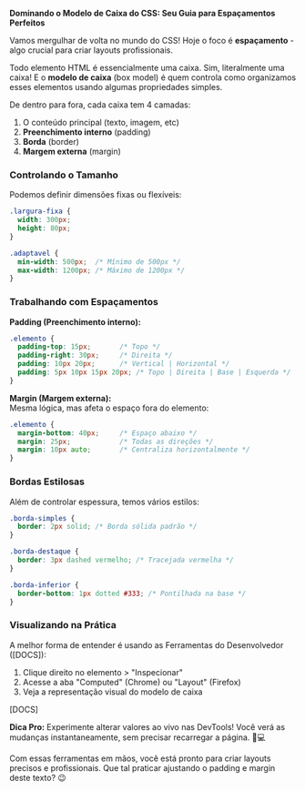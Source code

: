 

**Dominando o Modelo de Caixa do CSS: Seu Guia para Espaçamentos Perfeitos**  

Vamos mergulhar de volta no mundo do CSS! Hoje o foco é **espaçamento** - algo crucial para criar layouts profissionais.  

Todo elemento HTML é essencialmente uma caixa. Sim, literalmente uma caixa! E o **modelo de caixa** (box model) é quem controla como organizamos esses elementos usando algumas propriedades simples.  

De dentro para fora, cada caixa tem 4 camadas:  
1. O conteúdo principal (texto, imagem, etc)
2. **Preenchimento interno** (padding)
3. **Borda** (border)
4. **Margem externa** (margin)  

### Controlando o Tamanho  
Podemos definir dimensões fixas ou flexíveis:  
```css
.largura-fixa {
  width: 300px;
  height: 80px;
}

.adaptavel {
  min-width: 500px;  /* Mínimo de 500px */
  max-width: 1200px; /* Máximo de 1200px */
}
```

### Trabalhando com Espaçamentos  
**Padding (Preenchimento interno):**  
```css
.elemento {
  padding-top: 15px;       /* Topo */
  padding-right: 30px;     /* Direita */
  padding: 10px 20px;      /* Vertical | Horizontal */
  padding: 5px 10px 15px 20px; /* Topo | Direita | Base | Esquerda */
}
```

**Margin (Margem externa):**  
Mesma lógica, mas afeta o espaço fora do elemento:  
```css
.elemento {
  margin-bottom: 40px;     /* Espaço abaixo */
  margin: 25px;            /* Todas as direções */
  margin: 10px auto;       /* Centraliza horizontalmente */
}
```

### Bordas Estilosas  
Além de controlar espessura, temos vários estilos:  
```css
.borda-simples {
  border: 2px solid; /* Borda sólida padrão */
}

.borda-destaque {
  border: 3px dashed vermelho; /* Tracejada vermelha */
}

.borda-inferior {
  border-bottom: 1px dotted #333; /* Pontilhada na base */
}
```

### Visualizando na Prática  
A melhor forma de entender é usando as Ferramentas do Desenvolvedor ([DOCS]):  
1. Clique direito no elemento > "Inspecionar"
2. Acesse a aba "Computed" (Chrome) ou "Layout" (Firefox)
3. Veja a representação visual do modelo de caixa

[DOCS]  

**Dica Pro:** Experimente alterar valores ao vivo nas DevTools! Você verá as mudanças instantaneamente, sem precisar recarregar a página. 👨💻  

Com essas ferramentas em mãos, você está pronto para criar layouts precisos e profissionais. Que tal praticar ajustando o padding e margin deste texto? 😉